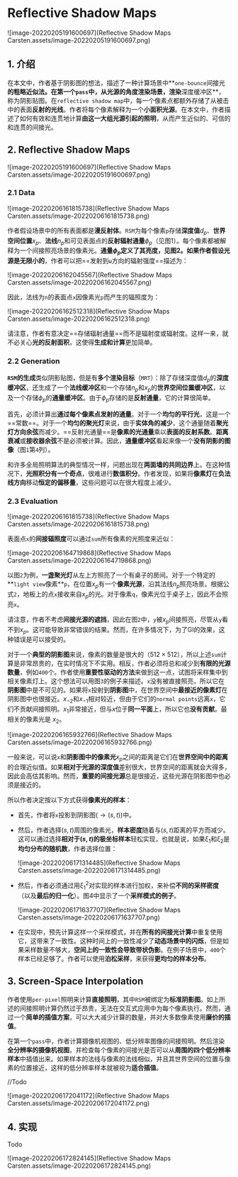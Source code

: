 # Reflective Shadow Maps

![image-20220205191600697](Reflective Shadow Maps Carsten.assets/image-20220205191600697.png)

## 1. 介绍

在本文中，作者基于阴影图的想法，描述了一种计算场景中**`one-bounce`间接光**的粗略近似法。在第一个`pass`中，从光源的角度渲染场景，渲染**深度缓冲区**，称为阴影贴图。在`reflective shadow map`中，每一个像素点都额外存储了从被击中的表面**反射的光线**。作者将每个像素解释为一个**小面积光源**。在本文中，作者描述了如何有效和连贯地计算**由这一大组光源引起的照明**，从而产生近似的、可信的和连贯的间接光。



## 2. Reflective Shadow Maps

![image-20220205191600697](Reflective Shadow Maps Carsten.assets/image-20220205191600697.png)

### 2.1 Data

![image-20220206161815738](Reflective Shadow Maps Carsten.assets/image-20220206161815738.png)

作者假设场景中的所有表面都是**漫反射体**。`RSM`为每个像素`p`存储**深度值**$d_p$、**世界空间位置**$x_p$、**法线**$n_p$和可见表面点的**反射辐射通量**$\phi_p$（见图1）。每个像素都被解释为一个间接照亮场景的像素光。**通量$\phi_p$**定义了其亮度，见图2。如果作者假设光源是**无限小的**，作者可以把==发射到`ω`方向的辐射强度==描述为：

![image-20220206162045567](Reflective Shadow Maps Carsten.assets/image-20220206162045567.png)

因此，法线为`n`的表面点`x`因像素光`p`而产生的辐照度为：

![image-20220206162512318](Reflective Shadow Maps Carsten.assets/image-20220206162512318.png)

请注意，作者有意决定==存储辐射通量==而不是辐射度或辐射度。这样一来，就不必关心**光的反射面积**，这使得**生成和计算**更加简单。



### 2.2 Generation

**`RSM`的生成**类似阴影贴图，但是有**多个渲染目标**（`MRT`）：除了存储深度值$d_p$的**深度缓冲区**，还生成了一个**法线缓冲区**和一个存储$n_p$和$x_p$的**世界空间位置缓冲区**，以及一个存储$\phi_p$的**通量缓冲区**。由于$\phi_p$存储的是**反射通量**，它的计算很简单。

首先，必须计算出**通过每个像素点发射的通量**。对于一个**均匀的平行光**，这是一个==常数==。对于一个**均匀的聚光灯**来说，由于**实体角的减少**，这个通量随着**聚光灯方向余弦**而减少。==反射光通量==是**像素的光通量**乘以**表面的反射系数**。**距离衰减**或**接收器余弦**不是必须被计算。因此，**通量缓冲区**看起来像一个**没有阴影的图像**（图`1`第`4`列）。

和许多全局照明算法的典型情况一样，问题出现在**两面墙的共同边界**上。在这种情况下，**光照积分有一个奇点**，很难进行**数值积分**。作者发现，如果将**像素灯**在**负法线方向**移动**恒定的偏移量**，这些问题可以在很大程度上减少。



### 2.3 Evaluation

![image-20220206161815738](Reflective Shadow Maps Carsten.assets/image-20220206161815738.png)

表面点`x`的**间接辐照度**可以通过`sum`所有像素的光照度来近似：

![image-20220206164719868](Reflective Shadow Maps Carsten.assets/image-20220206164719868.png)

以图`2`为例，**一盏聚光灯**从左上方照亮了一个有桌子的房间。对于一个特定的**`light view`像素**`p`，在位置$x_p$有一个**像素光源**，沿其法线$n_p$照亮场景。根据公式`2`，地板上的点`x`接收来自$x_p$的光。对于像素`q`，像素光位于桌子上，因此不会照亮`x`。

请注意，作者不考虑**间接光源的遮挡**，因此在图`2`中，`y`被$x_p$间接照亮，尽管从`y`看不到$x_p$。这可能导致非常错误的结果。然而，在许多情况下，为了GI的效果，这种错误是可以接受的。

对于一个**典型的阴影图**来说，像素的数量是很大的（$512\times 512$），所以上述`sum`计算是非常昂贵的，在实时情况下不实用。相反，作者必须将总和减少到**有限的光源数量**，例如`400`个。作者使用**重要性驱动的方法**来做到这一点，试图将采样集中到相关像素灯上。这个想法可以用图`3`的例子来描述。`x`没有被直接照亮，所以它在**阴影图**中是不可见的。如果将`x`投射到**阴影图**中，在世界空间中**最接近的像素灯**在阴影图中也很接近。$x_{-2}$和$x_{-1}$相对较近，但由于它们的`normal points`远离`x`，它们不贡献间接照明。$x_1$非常接近，但与$x$位于**同一平面**上，所以它也**没有贡献**。最相关的像素光是 $x_2$。

![image-20220206165932766](Reflective Shadow Maps Carsten.assets/image-20220206165932766.png)

一般来说，可以说`x`和**阴影图中的像素光**$x_p$之间的距离是它们在**世界空间中的距离**的合理近似值。如果**相对于光源的深度值**差别很大，世界空间的距离就会大得多，因此会高估其影响。然而，**重要的间接光源**总是很接近，这些光源在阴影图中也必须是接近的。

所以作者决定按以下方式获得**像素光的样本**：

+ 首先，作者将`x`投影到阴影图$(→(s,t))$中。

+ 然后，作者选择$(s,t)$周围的像素光，**样本密度**随着与$(s,t)$距离的平方而减少。这可以通过选择**相对于$(s,t)$的极坐标样本**轻松实现，也就是说，如果$ξ_1$和$ξ_2$是**均匀分布的随机数**，作者选择位置：

  ![image-20220206171314485](Reflective Shadow Maps Carsten.assets/image-20220206171314485.png)

+ 然后，作者必须通过用$ξ^2_1$对实现的样本进行加权，来补偿**不同的采样密度**（以及**最后的归一化**）。图4中显示了一个**采样模式的例子**。

  ![image-20220206171637707](Reflective Shadow Maps Carsten.assets/image-20220206171637707.png)

+ 在实现中，预先计算这样一个采样模式，并在**所有的间接光计算**中重复使用它，这带来了一致性。这种时间上的一致性减少了**动态场景中的闪烁**，但是如果采样数量不够大，**空间上的一致性会导致带状伪影**。在例子场景中，`400`个样本已经足够了。作者可以使用**泊松采样**，来获得**更均匀的样本分布**。



## 3. Screen-Space Interpolation

作者使用`per-pixel`照明来计算**直接照明**，其中`RSM`被绑定为**标准阴影图**。如上所述的间接照明计算仍然过于昂贵，无法在交互式应用中为每个像素执行。然而，通过一个**简单的插值方案**，可以大大减少计算的数量，并对大多数像素使用**廉价的插值**。

在第一个`pass`中，作者计算摄像机视图的、低分辨率图像的间接照明。然后渲染**全分辨率的摄像机视图**，并检查每个像素的间接光是否可以从**周围的四个低分辨率样本**中插值出来。如果样本的法线与像素的法线相似，并且其世界空间的位置与像素的位置接近，这样的低分辨率样本就被视为**适合插值**。

//Todo

![image-20220206172041172](Reflective Shadow Maps Carsten.assets/image-20220206172041172.png)



## 4. 实现

Todo

![image-20220206172824145](Reflective Shadow Maps Carsten.assets/image-20220206172824145.png)


